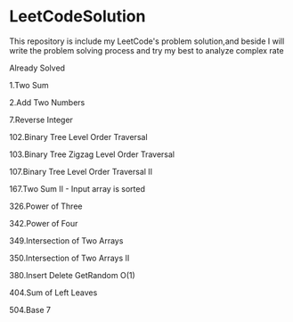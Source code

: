 # LeetCodeSolution
This repository is include my LeetCode's problem solution,and beside I will write the problem solving process and try my best to analyze complex rate

Already Solved

1.Two Sum

2.Add Two Numbers

7.Reverse Integer

102.Binary Tree Level Order Traversal

103.Binary Tree Zigzag Level Order Traversal

107.Binary Tree Level Order Traversal II

167.Two Sum II - Input array is sorted

326.Power of Three

342.Power of Four

349.Intersection of Two Arrays

350.Intersection of Two Arrays II

380.Insert Delete GetRandom O(1)

404.Sum of Left Leaves

504.Base 7
